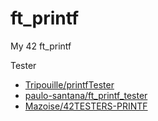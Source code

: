 # ft_printf
My 42 ft_printf


Tester
- [Tripouille/printfTester](https://github.com/Tripouille/printfTester)
- [paulo-santana/ft_printf_tester](https://github.com/paulo-santana/ft_printf_tester)
- [Mazoise/42TESTERS-PRINTF](https://github.com/Mazoise/42TESTERS-PRINTF)

